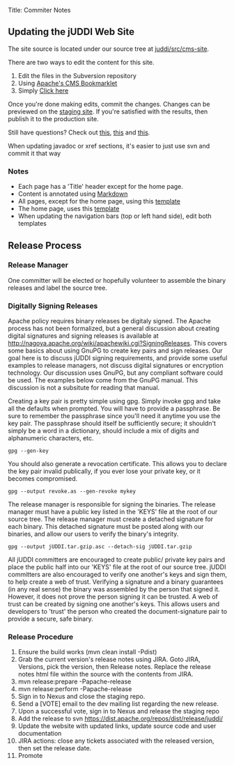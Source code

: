 Title: Commiter Notes

## Updating the jUDDI Web Site

The site source is located under our source tree at [juddi/src/cms-site](http://svn.apache.org/repos/asf/juddi/cms-site/). 

There are two ways to edit the content for this site.

 1.  Edit the files in the Subversion repository
 1.  Using [Apache's CMS Bookmarklet](https://cms.apache.org/#bookmark)
 1.  Simply [Click here](https://cms.apache.org/redirect?uri=http://juddi.apache.org/)

Once you're done making edits, commit the changes. Changes can be previewed on the [staging site](http://juddi.staging.apache.org/). If you're satisfied with the results, then publish it to the production site.

Still have questions? Check out [this](http://www.apache.org/dev/cms.html), [this](http://www.apache.org/dev/cmsref.html) and [this](http://michelf.ca/projects/php-markdown/extra/).

When updating javadoc or xref sections, it's easier to just use svn and commit it that way

### Notes

 - Each page has a 'Title' header except for the home page.
 - Content is annotated using [Markdown](http://daringfireball.net/projects/markdown/syntax)
 - All pages, except for the home page, using this [template](http://svn.apache.org/repos/asf/juddi/cms-site/trunk/templates/skeleton.html)
 - The home page, uses this [template](http://svn.apache.org/repos/asf/juddi/cms-site/trunk/templates/skeletonHome.html)
 - When updating the navigation bars (top or left hand side), edit both templates


## Release Process

### Release Manager

One committer will be elected or hopefully volunteer to assemble the binary releases and label the source tree.

### Digitally Signing Releases

Apache policy requires binary releases be digitaly signed. The Apache process has not been formalized, but a general discussion about creating digital signatures and signing releases is available at http://nagoya.apache.org/wiki/apachewiki.cgi?SigningReleases. This covers some basics about using GnuPG to create key pairs and sign releases. Our goal here is to discuss jUDDI signing requirements, and provide some useful examples to release managers, not discuss digital signatures or encryption technology. Our discussion uses GnuPG, but any compliant software could be used. The examples below come from the GnuPG manual. This discussion is not a subsitute for reading that manual.

Creating a key pair is pretty simple using gpg. Simply invoke gpg and take all the defaults when prompted. You will have to provide a passphrase. Be sure to remember the passphrase since you'll need it anytime you use the key pair. The passphrase should itself be sufficiently secure; it shouldn't simply be a word in a dictionary, should include a mix of digits and alphanumeric characters, etc.

    gpg --gen-key
        
You should also generate a revocation certificate. This allows you to declare the key pair invalid publically, if you ever lose your private key, or it becomes compromised.

    gpg --output revoke.as --gen-revoke mykey
        
The release manager is responsible for signing the binaries. The release manager must have a public key listed in the 'KEYS' file at the root of our source tree. The release manager must create a detached signature for each binary. This detached signature must be posted along with our binaries, and allow our users to verify the binary's integrity.

    gpg --output jUDDI.tar.gzip.asc --detach-sig jUDDI.tar.gzip
        
All jUDDI committers are encouraged to create public/ private key pairs and place the public half into our 'KEYS' file at the root of our source tree. jUDDI committers are also encouraged to verify one another's keys and sign them, to help create a web of trust. Verifying a signature and a binary guarantees (in any real sense) the binary was assembled by the person that signed it. However, it does not prove the person signing it can be trusted. A web of trust can be created by signing one another's keys. This allows users and developers to 'trust' the person who created the document-signature pair to provide a secure, safe binary.

### Release Procedure

1. Ensure the build works (mvn clean install -Pdist)
2. Grab the current version's release notes using JIRA. Goto JIRA, Versions, pick the version, then Release notes. Replace the release notes html file within the source with the contents from JIRA.
3. mvn release:prepare -Papache-release
4. mvn release:perform -Papache-release
5. Sign in to Nexus and close the staging repo.
6. Send a [VOTE] email to the dev mailing list regarding the new release.
7. Upon a successful vote, sign in to Nexus and release the staging repo
8. Add the release to svn https://dist.apache.org/repos/dist/release/juddi/
9. Update the website with updated links, update source code and user documentation
10. JIRA actions: close any tickets associated with the released version, then set the release date.
11. Promote
